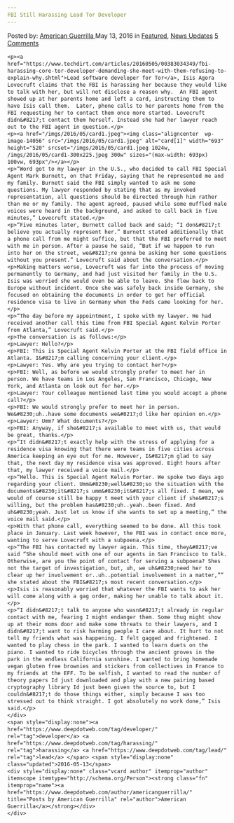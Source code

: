 ```yaml
---
FBI Still Harassing Lead Tor Developer
---
```

<article class="post-listing post-14055 post type-post status-publish format-standard has-post-thumbnail hentry  tag-developer tag-harassing tag-lead 
    <div class="post-inner">
        <span>Posted by: <a href="https://www.deepdotweb.com/author/americanguerrilla/" title="">American Guerrilla </a></span>
    <span>May 13, 2016</span>
    <span>in <a href="https://www.deepdotweb.com/category/deepdot-news/" rel="category tag">Featured</a>, <a href="https://www.deepdotweb.com/category/news-updates/" rel="category tag">News Updates</a></span>
    <span><a href="https://www.deepdotweb.com/2016/05/13/fbi-still-harassing-lead-tor-developer/#comments">5 Comments</a></span>
    </p>
    <div class="clear"></div>
    
    <p><a href="https://www.techdirt.com/articles/20160505/00383034349/fbi-harassing-core-tor-developer-demanding-she-meet-with-them-refusing-to-explain-why.shtml">Lead software developer for Tor</a>, Isis Agora Lovecruft claims that the FBI is harassing her because they would like to talk with her, but will not disclose a reason why.  An FBI agent showed up at her parents home and left a card, instructing them to have Isis call them.  Later, phone calls to her parents home from the FBI requesting her to contact them once more started. Lovecruft didn&#8217;t contact them herself. Instead she had her lawyer reach out to the FBI agent in question.</p>
    <p><a href="/imgs/2016/05/card1.jpeg"><img class="aligncenter  wp-image-14056" src="/imgs/2016/05/card1.jpeg" alt="card[1]" width="693" height="520" srcset="/imgs/2016/05/card1.jpeg 1024w, /imgs/2016/05/card1-300x225.jpeg 300w" sizes="(max-width: 693px) 100vw, 693px"/></a></p>
    <p>“Word got to my lawyer in the U.S., who decided to call FBI Special Agent Mark Burnett, on that Friday, saying that he represented me and my family. Burnett said the FBI simply wanted to ask me some questions. My lawyer responded by stating that as my invoked representation, all questions should be directed through him rather than me or my family. The agent agreed, paused while some muffled male voices were heard in the background, and asked to call back in five minutes,” Lovecruft stated.</p>
    <p>“Five minutes later, Burnett called back and said; “I don&#8217;t believe you actually represent her.” Burnett stated additionally that a phone call from me might suffice, but that the FBI preferred to meet with me in person. After a pause he said, “But if we happen to run into her on the street, we&#8217;re gonna be asking her some questions without you present.” Lovecruft said about the conversation.</p>
    <p>Making matters worse, Lovecruft was far into the process of moving permanently to Germany, and had just visited her family in the U.S. Isis was worried she would even be able to leave. She flew back to Europe without incident. Once she was safely back inside Germany, she focused on obtaining the documents in order to get her official residence visa to live in Germany when the Feds came looking for her.</p>
    <p>“The day before my appointment, I spoke with my lawyer. He had received another call this time from FBI Special Agent Kelvin Porter from Atlanta,” Lovecruft said.</p>
    <p>The conversation is as follows:</p>
    <p>Lawyer: Hello?</p>
    <p>FBI: This is Special Agent Kelvin Porter at the FBI field office in Atlanta. I&#8217;m calling concerning your client.</p>
    <p>Lawyer: Yes. Why are you trying to contact her?</p>
    <p>FBI: Well, as before we would strongly prefer to meet her in person. We have teams in Los Angeles, San Francisco, Chicago, New York, and Atlanta on look out for her.</p>
    <p>Lawyer: Your colleague mentioned last time you would accept a phone call?</p>
    <p>FBI: We would strongly prefer to meet her in person. We&#8230;uh..have some documents we&#8217;d like her opinion on.</p>
    <p>Lawyer: Umm? What documents?</p>
    <p>FBI: Anyway, if she&#8217;s available to meet with us, that would be great, thanks.</p>
    <p>“It didn&#8217;t exactly help with the stress of applying for a residence visa knowing that there were teams in five cities across America keeping an eye out for me. However, I&#8217;m glad to say that, the next day my residence visa was approved. Eight hours after that, my lawyer received a voice mail.</p>
    <p>“Hello. This is Special Agent Kelvin Porter. We spoke two days ago regarding your client. Umm&#8230;well&#8230;so the situation with the documents&#8230;it&#8217;s umm&#8230;it&#8217;s all fixed. I mean, we would of course still be happy t meet with your client if she&#8217;s willing, but the problem has&#8230;uh..yeah..been fixed. And uh&#8230;yeah. Just let us know if she wants to set up a meeting,” the voice mail said.</p>
    <p>With that phone call, everything seemed to be done. All this took place in January. Last week however, the FBI was in contact once more, wanting to serve Lovecruft with a subpoena.</p>
    <p>“The FBI has contacted my lawyer again. This time, they&#8217;ve said “She should meet with one of our agents in San Francisco to talk. Otherwise, are you the point of contact for serving a subpoena? Shes not the target of investigation, but, uh, we uh&#8230;need her to clear up her involvement or..uh..potential involvement in a matter,”” she stated about the FBI&#8217;s most recent conversation.</p>
    <p>Isis is reasonably worried that whatever the FBI wants to ask her will come along with a gag order, making her unable to talk about it.</p>
    <p>“I didn&#8217;t talk to anyone who wasn&#8217;t already in regular contact with me, fearing I might endanger them. Some thug might show up at their moms door and make some threats to their lawyers, and I didn&#8217;t want to risk harming people I care about. It hurt to not tell my friends what was happening. I felt gagged and frightened. I wanted to play chess in the park. I wanted to learn duets on the piano. I wanted to ride bicycles through the ancient groves in the park in the endless California sunshine. I wanted to bring homemade vegan gluten free brownies and stickers from collectives in France to my friends at the EFF. To be selfish, I wanted to read the number of theory papers Id just downloaded and play with a new pairing based cryptography library Id just been given the source to, but I couldn&#8217;t do those things either, simply because I was too stressed out to think straight. I got absolutely no work done,” Isis said.</p>
    </div>
    <span style="display:none"><a href="https://www.deepdotweb.com/tag/developer/" rel="tag">developer</a> <a href="https://www.deepdotweb.com/tag/harassing/" rel="tag">harassing</a> <a href="https://www.deepdotweb.com/tag/lead/" rel="tag">lead</a> </span> <span style="display:none" class="updated">2016-05-13</span>
    <div style="display:none" class="vcard author" itemprop="author" itemscope itemtype="http://schema.org/Person"><strong class="fn" itemprop="name"><a href="https://www.deepdotweb.com/author/americanguerrilla/" title="Posts by American Guerrilla" rel="author">American Guerrilla</a></strong></div>
    </div>
</article>

